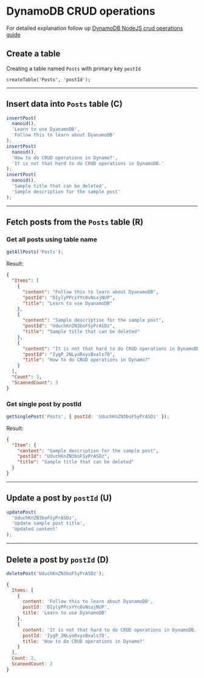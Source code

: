 # DynamoDB CRUD operations

For detailed explanation follow up [DynamoDB NodeJS crud operations guide](https://devapt.com/dynamodb-nodejs-crud)

## Create a table

Creating a table named `Posts` with primary key `postId`

`createTable('Posts', 'postId');`

---

## Insert data into `Posts` table (C)

```js
insertPost(
  nanoid(),
  'Learn to use DyanamoDB',
  'Follow this to learn about DyanamoDB'
);
insertPost(
  nanoid(),
  'How to do CRUD operations in Dynamo?',
  'It is not that hard to do CRUD operations in DynamoDB.'
);
insertPost(
  nanoid(),
  'Sample title that can be deleted',
  'Sample description for the sample post'
);
```

---

## Fetch posts from the `Posts` table (R)

### Get all posts using table name

```js
getAllPosts('Posts');
```

Result:

```json
{
  "Items": [
    {
      "content": "Follow this to learn about DyanamoDB",
      "postId": "DIylyPPcxYYc0vNsxjNUP",
      "title": "Learn to use DyanamoDB"
    },
    {
      "content": "Sample description for the sample post",
      "postId": "UduchKnZN3boFSyPrASDz",
      "title": "Sample title that can be deleted"
    },
    {
      "content": "It is not that hard to do CRUD operations in DynamoDB.",
      "postId": "IygP_2NLyoRxysBxals7O",
      "title": "How to do CRUD operations in Dynamo?"
    }
  ],
  "Count": 3,
  "ScannedCount": 3
}
```

### Get single post by postId

```js
getSinglePost('Posts', { postId: 'UduchKnZN3boFSyPrASDz' });
```

Result:

```json
{
  "Item": {
    "content": "Sample description for the sample post",
    "postId": "UduchKnZN3boFSyPrASDz",
    "title": "Sample title that can be deleted"
  }
}
```

---

## Update a post by `postId` (U)

```js
updatePost(
  'UduchKnZN3boFSyPrASDz',
  'Update sample post title',
  'Updated content'
);
```

---

## Delete a post by `postId` (D)

```js
deletePost('UduchKnZN3boFSyPrASDz');
```

```js
{
  Items: [
    {
      content: 'Follow this to learn about DyanamoDB',
      postId: 'DIylyPPcxYYc0vNsxjNUP',
      title: 'Learn to use DyanamoDB'
    },
    {
      content: 'It is not that hard to do CRUD operations in DynamoDB.',
      postId: 'IygP_2NLyoRxysBxals7O',
      title: 'How to do CRUD operations in Dynamo?'
    }
  ],
  Count: 2,
  ScannedCount: 2
}
```
